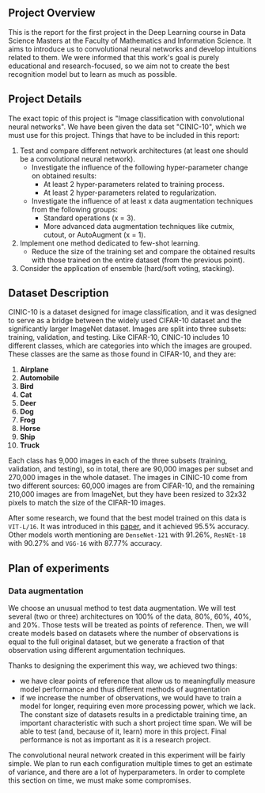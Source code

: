 ## Project Overview
This is the report for the first project in the Deep Learning course in Data Science Masters at the Faculty of Mathematics and Information Science. It aims to introduce us to convolutional neural networks and develop intuitions related to them. We were informed that this work's goal is purely educational and research-focused, so we aim not to create the best recognition model but to learn as much as possible.

## Project Details 

The exact topic of this project is "Image classification with convolutional neural networks". We have been given the data set "CINIC-10", which we must use for this project. Things that have to be included in this report:

1. Test and compare different network architectures (at least one should be a convolutional neural network).
    - Investigate the influence of the following hyper-parameter change on obtained results:
        - At least 2 hyper-parameters related to training process.
        - At least 2 hyper-parameters related to regularization.
    - Investigate the influence of at least x data augmentation techniques from the following groups:
        - Standard operations (x = 3).
        - More advanced data augmentation techniques like cutmix, cutout, or AutoAugment (x = 1).
2. Implement one method dedicated to few-shot learning.
    - Reduce the size of the training set and compare the obtained results with those trained on the entire dataset (from the previous point).
3. Consider the application of ensemble (hard/soft voting, stacking).

## Dataset Description
CINIC-10 is a dataset designed for image classification, and it was designed to serve as a bridge between the widely used CIFAR-10 dataset and the significantly larger ImageNet dataset. Images are split into three subsets: training, validation, and testing. Like CIFAR-10, CINIC-10 includes 10 different classes, which are categories into which the images are grouped. These classes are the same as those found in CIFAR-10, and they are:

1. **Airplane**
2. **Automobile**
3. **Bird**
4. **Cat**
5. **Deer**
6. **Dog**
7. **Frog**
8. **Horse**
9. **Ship**
10. **Truck**

Each class has 9,000 images in each of the three subsets (training, validation, and testing), so in total, there are 90,000 images per subset and 270,000 images in the whole dataset. The images in CINIC-10 come from two different sources: 60,000 images are from CIFAR-10, and the remaining 210,000 images are from ImageNet, but they have been resized to 32x32 pixels to match the size of the CIFAR-10 images. 


After some research, we found that the best model trained on this data is `VIT-L/16`. It was introduced in this [paper](http://arxiv.org/pdf/2305.03238v6), and it achieved 95.5% accuracy. Other models worth mentioning are `DenseNet-121` with 91.26%, `ResNEt-18` with 90.27% and `VGG-16` with 87.77% accuracy.


## Plan of experiments  

### Data augmentation 

We choose an unusual method to test data augmentation. We will test several (two or three) architectures on 100% of the data, 80%, 60%, 40%, and 20%. Those tests will be treated as points of reference. Then, we will create models based on datasets where the number of observations is equal to the full original dataset, but we generate a fraction of that observation using different argumentation techniques. 

Thanks to designing the experiment this way, we achieved two things:

 - we have clear points of reference that allow us to meaningfully measure model performance and thus different methods of augmentation
 - if we increase the number of observations, we would have to train a model for longer, requiring even more processing power, which we lack. The constant size of datasets results in a predictable training time, an important characteristic with such a short project time span. We will be able to test (and, because of it, learn) more in this project. Final performance is not as important as it is a research project.

 The convolutional neural network created in this experiment will be fairly simple. We plan to run each configuration multiple times to get an estimate of variance, and there are a lot of hyperparameters. In order to complete this section on time, we must make some compromises.
